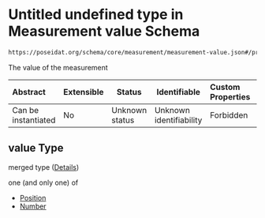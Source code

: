 # Untitled undefined type in Measurement value Schema

```txt
https://poseidat.org/schema/core/measurement/measurement-value.json#/properties/value
```

The value of the measurement


| Abstract            | Extensible | Status         | Identifiable            | Custom Properties | Additional Properties | Access Restrictions | Defined In                                                                                         |
| :------------------ | ---------- | -------------- | ----------------------- | :---------------- | --------------------- | ------------------- | -------------------------------------------------------------------------------------------------- |
| Can be instantiated | No         | Unknown status | Unknown identifiability | Forbidden         | Allowed               | none                | [measurement-value.json\*](schemas/core/measurement/measurement-value.json "open original schema") |

## value Type

merged type ([Details](measurement-value-properties-value.md))

one (and only one) of

-   [Position](trip-entry-properties-position.md "check type definition")
-   [Number](measurement-value-properties-value-oneof-number.md "check type definition")
